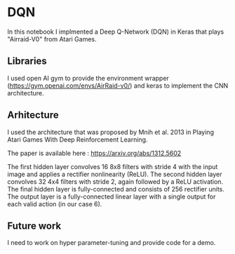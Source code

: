 # DQN

In this notebook I implmented a Deep Q-Network (DQN) in Keras that plays "Airraid-V0" from Atari Games.

## Libraries

I used open AI gym to provide the environment wrapper (https://gym.openai.com/envs/AirRaid-v0/) and keras to implement the CNN architecture.

## Arhitecture

I used the architecture that was proposed by Mnih et al. 2013 in Playing Atari Games With Deep Reinforcement Learning.

The paper is available here : https://arxiv.org/abs/1312.5602

The first hidden layer convolves 16 8x8 filters with stride 4 with the input image and applies a rectifier nonlinearity (ReLU). The second
hidden layer convolves 32 4x4 filters with stride 2, again followed by a ReLU activation. The final hidden layer is fully-connected and consists of 256 rectifier units. The output layer is a fully-connected linear layer with a single output for each valid action (in our case 6).

## Future work

I need to work on hyper parameter-tuning and provide code for a demo.
